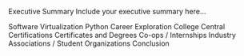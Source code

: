 
Executive Summary
Include your executive summary here...

Software
Virtualization
Python
Career Exploration
College Central
Certifications
Certificates and Degrees
Co-ops / Internships
Industry Associations / Student Organizations
Conclusion
